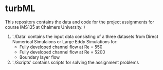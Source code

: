 # turbML
This repository contains the data and code for the project assignments for course IMS135 at Chalmers University. \

1. './Data' contains the input data consisting of a three datasets from Direct Numerical Simulaions or Large Eddy Simulations for:
    * Fully developed channel flow at Re = 550
    * Fully developed channel flow at Re = 5200
    * Boundary layer flow
2. './Scripts' contains scripts for solving the assignment problems 